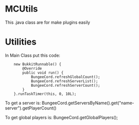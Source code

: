 # MCUtils
This .java class are for make plugins easily

# Utilities

In Main Class put this code:

        new BukkitRunnable() {
            @Override
            public void run() {
                BungeeCord.refreshGlobalCount();
                BungeeCord.refreshServerList();
                BungeeCord.refreshServerCount();
            }
        }.runTaskTimer(this, 0, 10L);

To get a server is: 
        BungeeCord.getServersByName().get("name-server").getPlayerCount()
        
To get global players is:
        BungeeCord.getGlobalPlayers();
